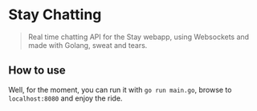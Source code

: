 # Stay Chatting
> Real time chatting API for the Stay webapp, using Websockets and made with Golang, sweat and tears.

## How to use
Well, for the moment, you can run it with `go run main.go`, browse to `localhost:8080` and enjoy the ride.

